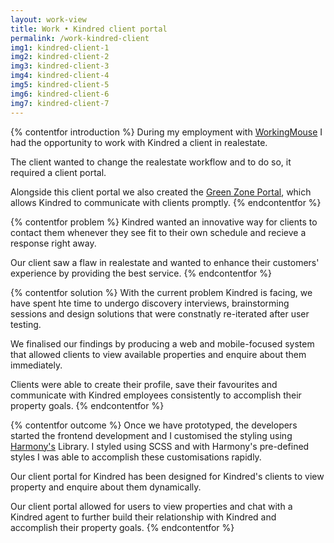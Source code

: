 ```yaml
---
layout: work-view
title: Work • Kindred client portal
permalink: /work-kindred-client
img1: kindred-client-1 
img2: kindred-client-2 
img3: kindred-client-3 
img4: kindred-client-4 
img5: kindred-client-5 
img6: kindred-client-6 
img7: kindred-client-7 
---
```


{% contentfor introduction %}
During my employment with <a href="https://workingmouse.com.au/" target="_blank">WorkingMouse</a> I had the opportunity to work with Kindred a client in realestate.

The client wanted to change the realestate workflow and to do so, it required a client portal.

Alongside this client portal we also created the <a href="/work-kindred-admin">Green Zone Portal</a>, which allows Kindred to communicate with clients promptly.
{% endcontentfor %}


{% contentfor problem %}
Kindred wanted an innovative way for clients to contact them whenever they see fit to their own schedule and recieve a response right away.

Our client saw a flaw in realestate and wanted to enhance their customers' experience by providing the best service.
{% endcontentfor %}


{% contentfor solution %}
With the current problem Kindred is facing, we have spent hte time to undergo discovery interviews, brainstorming sessions and design solutions that were constnatly re-iterated after user testing.

We finalised our findings by producing a web and mobile-focused system that allowed clients to view available properties and enquire about them immediately.

Clients were able to create their profile, save their favourites and communicate with Kindred employees consistently to accomplish their property goals.
{% endcontentfor %}


{% contentfor outcome %}
Once we have prototyped, the developers started the frontend development and I customised the styling using <a href="work-harmony">Harmony's</a> Library. I styled using SCSS and with Harmony's pre-defined styles I was able to accomplish these customisations rapidly.

Our client portal for Kindred has been designed for Kindred's clients to view property and enquire about them dynamically.

Our client portal allowed for users to view properties and chat with a Kindred agent to further build their relationship with Kindred and accomplish their property goals.
{% endcontentfor %}